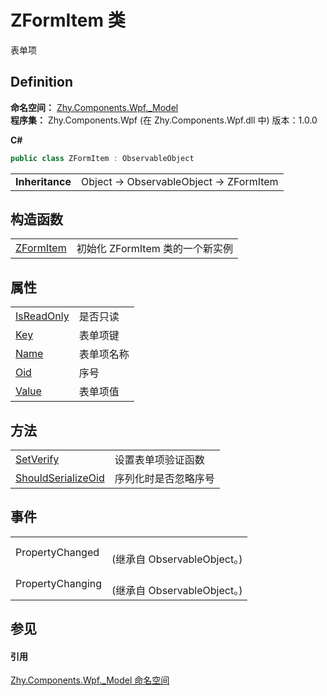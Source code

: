 # ZFormItem 类


表单项



## Definition
**命名空间：** <a href="N_Zhy_Components_Wpf__Model.md">Zhy.Components.Wpf._Model</a>  
**程序集：** Zhy.Components.Wpf (在 Zhy.Components.Wpf.dll 中) 版本：1.0.0

**C#**
``` C#
public class ZFormItem : ObservableObject
```

<table><tr><td><strong>Inheritance</strong></td><td>Object  →  ObservableObject  →  ZFormItem</td></tr>
</table>



## 构造函数
<table>
<tr>
<td><a href="M_Zhy_Components_Wpf__Model_ZFormItem__ctor.md">ZFormItem</a></td>
<td>初始化 ZFormItem 类的一个新实例</td></tr>
</table>

## 属性
<table>
<tr>
<td><a href="P_Zhy_Components_Wpf__Model_ZFormItem_IsReadOnly.md">IsReadOnly</a></td>
<td>是否只读</td></tr>
<tr>
<td><a href="P_Zhy_Components_Wpf__Model_ZFormItem_Key.md">Key</a></td>
<td>表单项键</td></tr>
<tr>
<td><a href="P_Zhy_Components_Wpf__Model_ZFormItem_Name.md">Name</a></td>
<td>表单项名称</td></tr>
<tr>
<td><a href="P_Zhy_Components_Wpf__Model_ZFormItem_Oid.md">Oid</a></td>
<td>序号</td></tr>
<tr>
<td><a href="P_Zhy_Components_Wpf__Model_ZFormItem_Value.md">Value</a></td>
<td>表单项值</td></tr>
</table>

## 方法
<table>
<tr>
<td><a href="M_Zhy_Components_Wpf__Model_ZFormItem_SetVerify.md">SetVerify</a></td>
<td>设置表单项验证函数</td></tr>
<tr>
<td><a href="M_Zhy_Components_Wpf__Model_ZFormItem_ShouldSerializeOid.md">ShouldSerializeOid</a></td>
<td>序列化时是否忽略序号</td></tr>
</table>

## 事件
<table>
<tr>
<td>PropertyChanged</td>
<td><br />(继承自 ObservableObject。)</td></tr>
<tr>
<td>PropertyChanging</td>
<td><br />(继承自 ObservableObject。)</td></tr>
</table>

## 参见


#### 引用
<a href="N_Zhy_Components_Wpf__Model.md">Zhy.Components.Wpf._Model 命名空间</a>  
